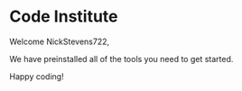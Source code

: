 # Code Institute

Welcome NickStevens722,

We have preinstalled all of the tools you need to get started.

Happy coding!